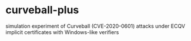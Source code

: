 # curveball-plus
simulation experiment of Curveball (CVE-2020-0601) attacks under ECQV implicit certificates with Windows-like verifiers
